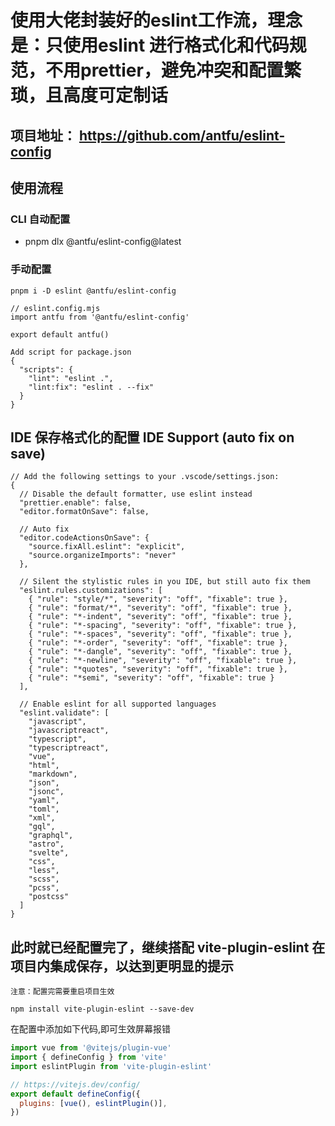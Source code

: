# 使用大佬封装好的eslint工作流，理念是：只使用eslint 进行格式化和代码规范，不用prettier，避免冲突和配置繁琐，且高度可定制话

## 项目地址： https://github.com/antfu/eslint-config

## 使用流程

### CLI 自动配置
* pnpm dlx @antfu/eslint-config@latest

### 手动配置
`pnpm i -D eslint @antfu/eslint-config`

```
// eslint.config.mjs
import antfu from '@antfu/eslint-config'

export default antfu()
```

```
Add script for package.json
{
  "scripts": {
    "lint": "eslint .",
    "lint:fix": "eslint . --fix"
  }
}
```

## IDE 保存格式化的配置 IDE Support (auto fix on save)
```
// Add the following settings to your .vscode/settings.json:
{
  // Disable the default formatter, use eslint instead
  "prettier.enable": false,
  "editor.formatOnSave": false,

  // Auto fix
  "editor.codeActionsOnSave": {
    "source.fixAll.eslint": "explicit",
    "source.organizeImports": "never"
  },

  // Silent the stylistic rules in you IDE, but still auto fix them
  "eslint.rules.customizations": [
    { "rule": "style/*", "severity": "off", "fixable": true },
    { "rule": "format/*", "severity": "off", "fixable": true },
    { "rule": "*-indent", "severity": "off", "fixable": true },
    { "rule": "*-spacing", "severity": "off", "fixable": true },
    { "rule": "*-spaces", "severity": "off", "fixable": true },
    { "rule": "*-order", "severity": "off", "fixable": true },
    { "rule": "*-dangle", "severity": "off", "fixable": true },
    { "rule": "*-newline", "severity": "off", "fixable": true },
    { "rule": "*quotes", "severity": "off", "fixable": true },
    { "rule": "*semi", "severity": "off", "fixable": true }
  ],

  // Enable eslint for all supported languages
  "eslint.validate": [
    "javascript",
    "javascriptreact",
    "typescript",
    "typescriptreact",
    "vue",
    "html",
    "markdown",
    "json",
    "jsonc",
    "yaml",
    "toml",
    "xml",
    "gql",
    "graphql",
    "astro",
    "svelte",
    "css",
    "less",
    "scss",
    "pcss",
    "postcss"
  ]
}

```
## 此时就已经配置完了，继续搭配 vite-plugin-eslint 在项目内集成保存，以达到更明显的提示

`注意：配置完需要重启项目生效`

`npm install vite-plugin-eslint --save-dev`

在配置中添加如下代码,即可生效屏幕报错
```vite.config.js
import vue from '@vitejs/plugin-vue'
import { defineConfig } from 'vite'
import eslintPlugin from 'vite-plugin-eslint'

// https://vitejs.dev/config/
export default defineConfig({
  plugins: [vue(), eslintPlugin()],
})
```
